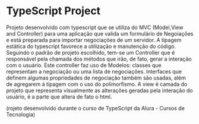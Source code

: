 # TypeScript Project

Projeto desenvolvido com typescript que se utiliza do MVC (Model,View and Controller) para uma aplicação que valida um formulário de Negoiações e está preparada para importar negociações de um servidor.
A tipagem estática do typescript favorece a utilização e manutenção do código.
Seguindo o padrão de projeto escolhido, tem-se um Controller que é responsável pela chamada dos métodos que irão, de fato, gerar a interação com o usuário.
Este controller faz uso de Modelos: classes que representam a negociação ou uma lista de negociações. Interfaces que definem algumas propriedades de negociação também são usadas, além de agregarem à tipagem com o uso do polimorfismo.
A view é camada do projeto que representa visualmente as alterações geradas pela interação do usuário, é a parte que altera de fato o html.

(rojeto desenvolvido durante o curso de TypeScript da Alura - Cursos de Tecnologia)
